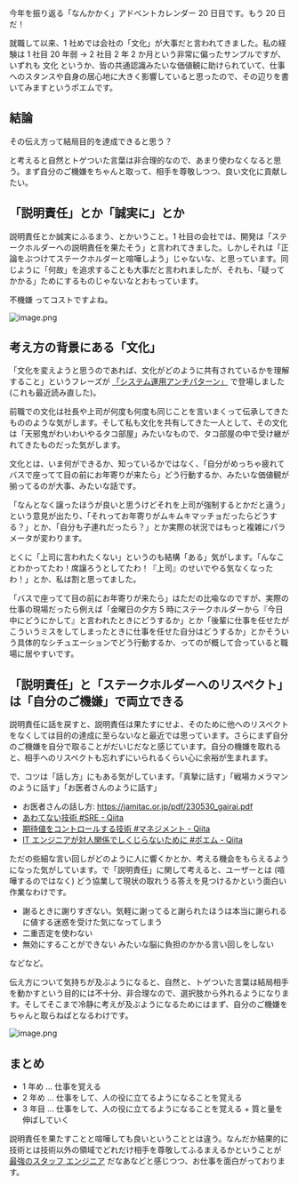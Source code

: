今年を振り返る「なんかかく」アドベントカレンダー 20 日目です。もう 20 日だ！

就職して以来、1 社めでは会社の「文化」が大事だと言われてきました。私の経験は 1 社目 20 年弱 → 2 社目 2 年 2 か月という非常に偏ったサンプルですが、いずれも 文化 というか、皆の共通認識みたいな価値観に助けられていて、仕事へのスタンスや自身の居心地に大きく影響していると思ったので、その辺りを書いてみますというポエムです。

## 結論

その伝え方って結局目的を達成できると思う？

と考えると自然とトゲついた言葉は非合理的なので、あまり使わなくなると思う。まず自分のご機嫌をちゃんと取って、相手を尊敬しつつ、良い文化に貢献したい。


## 「説明責任」とか「誠実に」とか

説明責任とか誠実にふるまう、とかいうこと。1 社目の会社では、開発は「ステークホルダーへの説明責任を果たそう」と言われてきました。しかしそれは「正論をぶつけてステークホルダーと喧嘩しよう」じゃないな、と思っています。同じように「何故」を追求することも大事だと言われましたが、それも、「疑ってかかる」ためにするものじゃないなとおもっています。

不機嫌 ってコストですよね。

![image.png](https://qiita-image-store.s3.ap-northeast-1.amazonaws.com/0/93824/6a88c9d2-8b7a-eed4-feb0-de4718db98e6.png)


## 考え方の背景にある「文化」

「文化を変えようと思うのであれば、文化がどのように共有されているかを理解すること」というフレーズが [「システム運用アンチパターン」](https://qiita.com/e99h2121/items/5327cda822b8ea588169) で登場しました (これも最近読み直した)。

前職での文化は社長や上司が何度も何度も同じことを言いまくって伝承してきたもののような気がします。そして私も文化を共有してきた一人として、その文化は「天邪鬼がわいわいやるタコ部屋」みたいなもので、タコ部屋の中で受け継がれてきたものだった気がします。

文化とは、いま何ができるか、知っているかではなく、「自分がめっちゃ疲れてバスで座ってて目の前にお年寄りが来たら」どう行動するか、みたいな価値観が揃ってるのが大事、みたいな話です。

「なんとなく譲ったほうが良いと思うけどそれを上司が強制するとかだと違う」という意見が出たり、「それってお年寄りがムキムキマッチョだったらどうする？」とか、「自分も子連れだったら？」とか実際の状況ではもっと複雑にパラメータが変わります。

とくに「上司に言われたくない」というのも結構「ある」気がします。「んなことわかってたわ！席譲ろうとしてたわ！『上司』のせいでやる気なくなったわ！」とか、私は割と思ってました。

「バスで座ってて目の前にお年寄りが来たら」はただの比喩なのですが、実際の仕事の現場だったら例えば「金曜日の夕方 5 時にステークホルダーから『今日中にどうにかして』と言われたときにどうするか」とか「後輩に仕事を任せたがこういうミスをしてしまったときに仕事を任せた自分はどうするか」とかそういう具体的なシチュエーションでどう行動するか、ってのが概して合っていると職場に居やすいです。


## 「説明責任」と「ステークホルダーへのリスペクト」は「自分のご機嫌」で両立できる

説明責任に話を戻すと、説明責任は果たすにせよ、そのために他へのリスペクトをなくしては目的の達成に至らないなと最近では思っています。さらにまず自分のご機嫌を自分で取ることがだいじだなと感じています。自分の機嫌を取れると、相手へのリスペクトも忘れずにいられるくらい心に余裕が生まれます。

で、コツは「話し方」にもある気がしています。「真摯に話す」「戦場カメラマンのように話す」「お医者さんのように話す」

- お医者さんの話し方: https://jamitac.or.jp/pdf/230530_gairai.pdf
- [あわてない技術 #SRE - Qiita](https://qiita.com/e99h2121/items/21ae78f196f4cc66abd9)
- [期待値をコントロールする技術 #マネジメント - Qiita](https://qiita.com/e99h2121/items/57ad24245b8f3d1a83a2)
-  [IT エンジニアが対人関係でしくじらないために #ポエム - Qiita](https://qiita.com/e99h2121/items/99333306e66c77fcd3bb)

ただの些細な言い回しがどのように人に響くかとか、考える機会をもらえるようになった気がしています。で「説明責任」に関して考えると、ユーザーとは (喧嘩するのではなく) どう協業して現状の取れうる答えを見つけるかという面白い作業なわけです。

- 謝るときに謝りすぎない。気軽に謝ってると謝られたほうは本当に謝られるに値する迷惑を受けた気になってしまう
- 二重否定を使わない
- 無効にすることができない みたいな脳に負担のかかる言い回しをしない

などなど。

伝え方について気持ちが及ぶようになると、自然と、トゲついた言葉は結局相手を動かすという目的には不十分、非合理なので、選択肢から外れるようになります。そしてそこまで冷静に考えが及ぶようになるためにはまず、自分のご機嫌をちゃんと取らねばとなるわけです。

![image.png](https://qiita-image-store.s3.ap-northeast-1.amazonaws.com/0/93824/ada69897-b012-7baa-82b0-52be34d6af88.png)


## まとめ

- 1 年め ... 仕事を覚える
- 2 年め ... 仕事をして、人の役に立てるようになることを覚える
- 3 年目 ... 仕事をして、人の役に立てるようになることを覚える + 質と量を伸ばしていく 

説明責任を果たすことと喧嘩しても良いということとは違う。なんだか結果的に技術とは技術以外の領域でどれだけ相手を尊敬してふるまえるかということが [最強のスタッフ エンジニア](https://qiita.com/e99h2121/items/0651c457ebd277b05e5f) だなあなどと感じつつ、お仕事を面白がっております。



